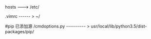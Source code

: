 hosts --->   /etc/

.vimrc   ------ > ~/

#pip 已添加源
/cmdoptions.py ---------- >    usr/local/lib/python3.5/dist-packages/pip/
